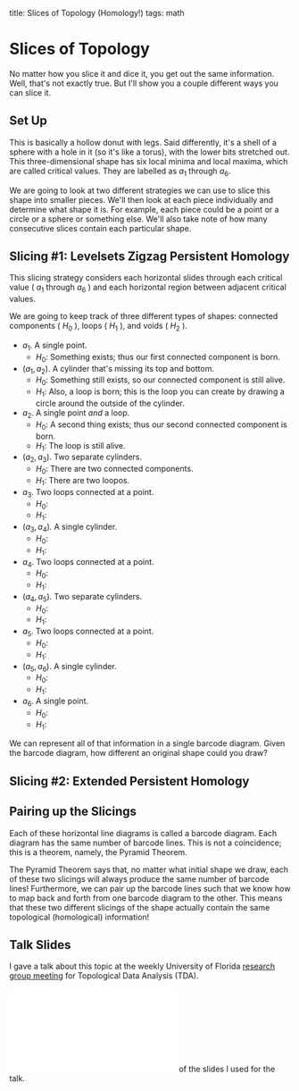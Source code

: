 title: Slices of Topology (Homology!)
tags: math

# Slices of Topology

No matter how you slice it and dice it, you get out the same information. Well, that's not exactly true. But I'll show you a couple different ways you can slice it.

## Set Up

This is basically a hollow donut with legs. Said differently, it's a shell of a sphere with a hole in it (so it's like a torus), with the lower bits stretched out. This three-dimensional shape has six local minima and local maxima, which are called critical values. They are labelled as $a_1$ through $a_6$.

We are going to look at two different strategies we can use to slice this shape into smaller pieces. We'll then look at each piece individually and determine what shape it is. For example, each piece could be a point or a circle or a sphere or something else. We'll also take note of how many consecutive slices contain each particular shape.

## Slicing #1: Levelsets Zigzag Persistent Homology

This slicing strategy considers each horizontal slides through each critical value ( $a_1$ through $a_6$ ) and each horizontal region between adjacent critical values. 

We are going to keep track of three different types of shapes: connected components ( $H_0$ ), loops ( $H_1$ ), and voids ( $H_2$ ). 

- $a_1$. A single point.
  - $H_0$: Something exists; thus our first connected component is born.
- $(a_1, a_2)$. A cylinder that's missing its top and bottom.
  - $H_0$: Something still exists, so our connected component is still alive.
  - $H_1$: Also, a loop is born; this is the loop you can create by drawing a circle around the outside of the cylinder.
- $a_2$. A single point _and_ a loop.
  - $H_0$: A second thing exists; thus our second connected component is born.
  - $H_1$: The loop is still alive.
- $(a_2, a_3)$. Two separate cylinders.
  - $H_0$: There are two connected components.
  - $H_1$: There are two loopos.
- $a_3$. Two loops connected at a point.
  - $H_0$:
  - $H_1$: 
- $(a_3, a_4)$. A single cylinder.
  - $H_0$:
  - $H_1$:
- $a_4$. Two loops connected at a point.
  - $H_0$:
  - $H_1$:
- $(a_4, a_5)$. Two separate cylinders.
  - $H_0$:
  - $H_1$:
- $a_5$. Two loops connected at a point.
  - $H_0$:
  - $H_1$:
- $(a_5, a_6)$. A single cylinder.
  - $H_0$:
  - $H_1$:
- $a_6$. A single point.
  - $H_0$:
  - $H_1$:

We can represent all of that information in a single barcode diagram. Given the barcode diagram, how different an original shape could you draw?

## Slicing #2: Extended Persistent Homology

## Pairing up the Slicings

Each of these horizontal line diagrams is called a barcode diagram. Each diagram has the same number of barcode lines. This is not a coincidence; this is a theorem, namely, the Pyramid Theorem.

The Pyramid Theorem says that, no matter what initial shape we draw, each of these two slicings will always produce the same number of barcode lines! Furthermore, we can pair up the barcode lines such that we know how to map back and forth from one barcode diagram to the other. This means that these two different slicings of the shape actually contain the same topological (homological) information!

## Talk Slides

I gave a talk about this topic at the weekly University of Florida [research group meeting](https://people.clas.ufl.edu/peterbubenik/intro-to-tda/) for Topological Data Analysis (TDA).

![Here is a pdf](/images/Mayer-Vietoris_Pyramid.pdf "slides") of the slides I used for the talk.

